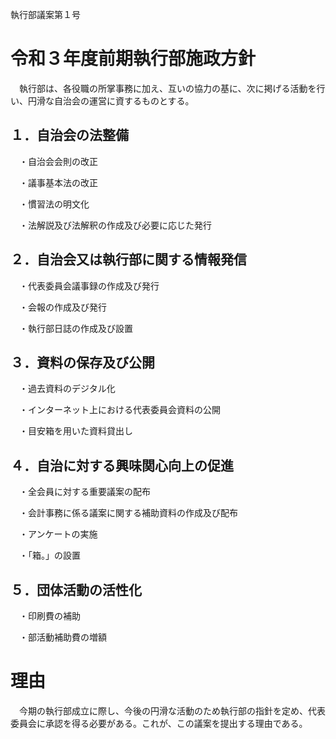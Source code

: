 執行部議案第１号

# 令和３年度前期執行部施政方針

　執行部は、各役職の所掌事務に加え、互いの協力の基に、次に掲げる活動を行い、円滑な自治会の運営に資するものとする。

## １．自治会の法整備

　・自治会会則の改正

　・議事基本法の改正

　・慣習法の明文化

　・法解説及び法解釈の作成及び必要に応じた発行

## ２．自治会又は執行部に関する情報発信

　・代表委員会議事録の作成及び発行

　・会報の作成及び発行

　・執行部日誌の作成及び設置

## ３．資料の保存及び公開

　・過去資料のデジタル化

　・インターネット上における代表委員会資料の公開

　・目安箱を用いた資料貸出し

## ４．自治に対する興味関心向上の促進

　・全会員に対する重要議案の配布

　・会計事務に係る議案に関する補助資料の作成及び配布

　・アンケートの実施

　・「箱。」の設置

## ５．団体活動の活性化

　・印刷費の補助

　・部活動補助費の増額

# 理由

　今期の執行部成立に際し、今後の円滑な活動のため執行部の指針を定め、代表委員会に承認を得る必要がある。これが、この議案を提出する理由である。
